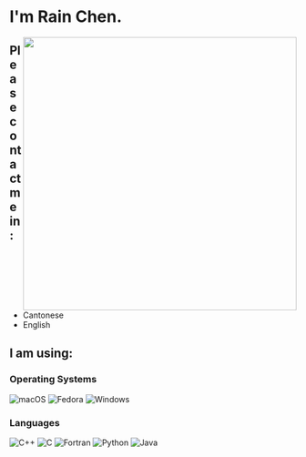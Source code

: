 # I'm Rain Chen.

<img align="right" width="480px" src="https://github-readme-stats.vercel.app/api?username=Chen-Rain&show_icons=true&hide_title=false&title_color=9745f5&icon_color=9f4bff&text_color=000000&bg_color=DEG,99ccff,b0ccff,e5ccff,ffccff">

## Please contact me in:

- Cantonese
- English

## I am using:

### Operating Systems

<p align="left">
    <img alt="macOS" src="https://img.shields.io/badge/macOS-Ventura-F98958?style=for-the-badge&logo=Apple&logoColor=white"/>
    <img alt="Fedora" src="https://img.shields.io/badge/Fedora-36-66A0D5?style=for-the-badge&logo=Fedora&logoColor=white"/>
    <img alt="Windows" src="https://img.shields.io/badge/Windows-11-3171CF?style=for-the-badge&logo=Windows&logoColor=white"/>
</p>

### Languages

<p align="left">
    <img alt="C++" src="https://img.shields.io/badge/C++-E1587E?style=for-the-badge&logoColor=white"/>
    <img alt="C" src="https://img.shields.io/badge/C-4E4E4E?style=for-the-badge&logoColor=white"/>
    <img alt="Fortran" src="https://img.shields.io/badge/Fortran-4C41AB?style=for-the-badge&logoColor=white"/>
    <img alt="Python" src="https://img.shields.io/badge/Python-4571A1?style=for-the-badge&logoColor=white"/>
    <img alt="Java" src="https://img.shields.io/badge/Java-A7752F?style=for-the-badge&logoColor=white"/>
</p>
